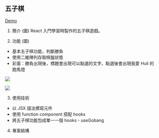 ## 五子棋

[Demo](https://raye0621.github.io/react-gobang-test/)

1. 簡介 (圖)
React 入門學習時製作的五子棋遊戲。

2. 功能 (圖)
- 基本五子棋功能，判斷勝負
- 使用二維陣列存取棋盤狀態
- 彩蛋：勝負出現後，標題會出現可以點選的文字，點選後會出現我愛 Huli 的跑馬燈

![](https://i.imgur.com/ZpSjuRI.gif)

![](https://i.imgur.com/8AljYB0.gif)

3. 使用技術
- 以 JSX 語法撰寫元件
- 使用 function component 搭配 hooks
- 將五子棋功能包成單一一個 hooks - useGobang

4. 專案結構